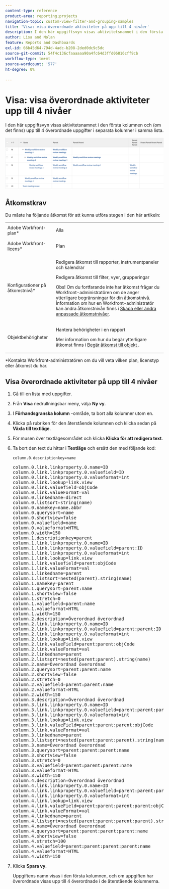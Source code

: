 ```yaml
---
content-type: reference
product-area: reporting;projects
navigation-topic: custom-view-filter-and-grouping-samples
title: 'Visa: visa överordnade aktiviteter på upp till 4 nivåer'
description: I den här uppgiftsvyn visas aktivitetsnamnet i den första kolumnen och (om det finns) upp till 4 överordnade uppgifter i separata kolumner i samma lista.
author: Lisa and Nolan
feature: Reports and Dashboards
exl-id: 66b45d64-794d-4adc-b208-2ded0dc9c5dc
source-git-commit: 54f4c136cfaaaaaa90a4fc64d3ffd06816cff9cb
workflow-type: tm+mt
source-wordcount: '577'
ht-degree: 0%

---
```


# Visa: visa överordnade aktiviteter upp till 4 nivåer

I den här uppgiftsvyn visas aktivitetsnamnet i den första kolumnen och (om det finns) upp till 4 överordnade uppgifter i separata kolumner i samma lista.

![parent_tasks_4_levels_deep.png](assets/parent-tasks-4-levels-deep-350x29.png)

## Åtkomstkrav

Du måste ha följande åtkomst för att kunna utföra stegen i den här artikeln:

<table style="table-layout:auto"> 
 <col> 
 <col> 
 <tbody> 
  <tr> 
   <td role="rowheader">Adobe Workfront-plan*</td> 
   <td> <p>Alla</p> </td> 
  </tr> 
  <tr> 
   <td role="rowheader">Adobe Workfront-licens*</td> 
   <td> <p>Plan </p> </td> 
  </tr> 
  <tr> 
   <td role="rowheader">Konfigurationer på åtkomstnivå*</td> 
   <td> <p>Redigera åtkomst till rapporter, instrumentpaneler och kalendrar</p> <p>Redigera åtkomst till filter, vyer, grupperingar</p> <p>Obs! Om du fortfarande inte har åtkomst frågar du Workfront-administratören om de anger ytterligare begränsningar för din åtkomstnivå. Information om hur en Workfront-administratör kan ändra åtkomstnivån finns i <a href="../../../administration-and-setup/add-users/configure-and-grant-access/create-modify-access-levels.md" class="MCXref xref">Skapa eller ändra anpassade åtkomstnivåer</a>.</p> </td> 
  </tr> 
  <tr> 
   <td role="rowheader">Objektbehörigheter</td> 
   <td> <p>Hantera behörigheter i en rapport</p> <p>Mer information om hur du begär ytterligare åtkomst finns i <a href="../../../workfront-basics/grant-and-request-access-to-objects/request-access.md" class="MCXref xref">Begär åtkomst till objekt </a>.</p> </td> 
  </tr> 
 </tbody> 
</table>

&#42;Kontakta Workfront-administratören om du vill veta vilken plan, licenstyp eller åtkomst du har.

## Visa överordnade aktiviteter på upp till 4 nivåer

1. Gå till en lista med uppgifter.
1. Från **Visa** nedrullningsbar meny, välja **Ny vy**.

1. I **Förhandsgranska kolumn** -område, ta bort alla kolumner utom en.
1. Klicka på rubriken för den återstående kolumnen och klicka sedan på **Växla till textläge**.
1. För musen över textlägesområdet och klicka **Klicka för att redigera text**.
1. Ta bort den text du hittar i **Textläge** och ersätt den med följande kod:

   ```
   column.0.descriptionkey=name
   ```

   <pre>column.0.link.linkproperty.0.name=ID<br>column.0.link.linkproperty.0.valuefield=ID<br>column.0.link.linkproperty.0.valueformat=int<br>column.0.link.lookup=link.view<br>column.0.link.valuefield=objCode<br>column.0.link.valueFormat=val<br>column.0.linkedname=direct<br>column.0.listsort=string(name)<br>column.0.namekey=name.abbr<br>column.0.querysort=name<br>column.0.shortview=false<br>column.0.valuefield=name<br>column.0.valueformat=HTML<br>column.0.width=150<br>column.1.descriptionkey=parent<br>column.1.link.linkproperty.0.name=ID<br>column.1.link.linkproperty.0.valuefield=parent:ID<br>column.1.link.linkproperty.0.valueformat=int<br>column.1.link.lookup=link.view<br>column.1.link.valuefield=parent:objCode<br>column.1.link.valueFormat=val<br>column.1.linkedname=parent<br>column.1.listsort=nested(parent).string(name)<br>column.1.namekey=parent<br>column.1.querysort=parent:name<br>column.1.shortview=false<br>column.1.stretch=0<br>column.1.valuefield=parent:name<br>column.1.valueformat=HTML<br>column.1.width=150<br>column.2.description=Överordnad överordnad<br>column.2.link.linkproperty.0.name=ID<br>column.2.link.linkproperty.0.valuefield=parent:parent:ID<br>column.2.link.linkproperty.0.valueformat=int<br>column.2.link.lookup=link.view<br>column.2.link.valueField=parent:parent:objCode<br>column.2.link.valueFormat=val<br>column.2.linkedname=parent<br>column.2.listsort=nested(parent:parent).string(name)<br>column.2.name=Överordnad överordnad<br>column.2.querysort=parent:parent:name<br>column.2.shortview=false<br>column.2.stretch=0<br>column.2.valuefield=parent:parent:name<br>column.2.valueformat=HTML<br>column.2.width=150<br>column.3.description=Överordnad överordnad<br>column.3.link.linkproperty.0.name=ID<br>column.3.link.linkproperty.0.valuefield=parent:parent:parent:ID<br>column.3.link.linkproperty.0.valueformat=int<br>column.3.link.lookup=link.view<br>column.3.link.valueField=parent:parent:parent:objCode<br>column.3.link.valueFormat=val<br>column.3.linkedname=parent<br>column.3.listsort=nested(parent:parent:parent).string(name)<br>column.3.name=Överordnad överordnad<br>column.3.querysort=parent:parent:parent:name<br>column.3.shortview=false<br>column.3.stretch=0<br>column.3.valuefield=parent:parent:parent:name<br>column.3.valueformat=HTML<br>column.3.width=150<br>column.4.description=Överordnad överordnad<br>column.4.link.linkproperty.0.name=ID<br>column.4.link.linkproperty.0.valuefield=parent:parent:parent:parent:ID<br>column.4.link.linkproperty.0.valueformat=int<br>column.4.link.lookup=link.view<br>column.4.link.valueField=parent:parent:parent:parent:objCode<br>column.4.link.valueFormat=val<br>column.4.linkedname=parent<br>column.4.listsort=nested(parent:parent:parent:parent).string(name)<br>column.4.name=Överordnad överordnad<br>column.4.querysort=parent:parent:parent:parent:name<br>column.4.shortview=false<br>column.4.stretch=100<br>column.4.valuefield=parent:parent:parent:parent:name<br>column.4.valueformat=HTML<br>column.4.width=150</pre>

1. Klicka **Spara vy**.

   Uppgiftens namn visas i den första kolumnen, och om uppgiften har överordnade visas upp till 4 överordnade i de återstående kolumnerna.
